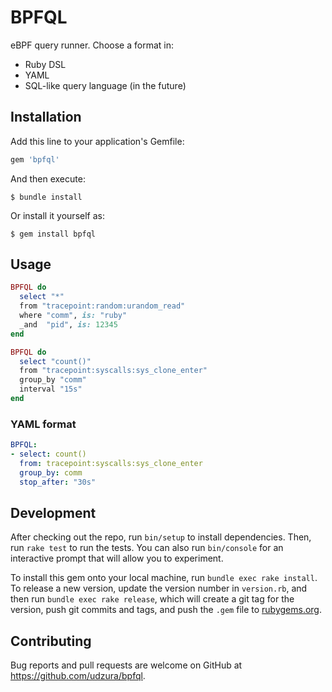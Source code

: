 # BPFQL

eBPF query runner. Choose a format in:

* Ruby DSL
* YAML
* SQL-like query language (in the future)

## Installation

Add this line to your application's Gemfile:

```ruby
gem 'bpfql'
```

And then execute:

    $ bundle install

Or install it yourself as:

    $ gem install bpfql

## Usage

```ruby
BPFQL do
  select "*"
  from "tracepoint:random:urandom_read"
  where "comm", is: "ruby"
  _and  "pid", is: 12345
end
```

```ruby
BPFQL do
  select "count()"
  from "tracepoint:syscalls:sys_clone_enter"
  group_by "comm"
  interval "15s"
end
```

### YAML format

```yaml
BPFQL:
- select: count()
  from: tracepoint:syscalls:sys_clone_enter
  group_by: comm
  stop_after: "30s"
```

## Development

After checking out the repo, run `bin/setup` to install dependencies. Then, run `rake test` to run the tests. You can also run `bin/console` for an interactive prompt that will allow you to experiment.

To install this gem onto your local machine, run `bundle exec rake install`. To release a new version, update the version number in `version.rb`, and then run `bundle exec rake release`, which will create a git tag for the version, push git commits and tags, and push the `.gem` file to [rubygems.org](https://rubygems.org).

## Contributing

Bug reports and pull requests are welcome on GitHub at https://github.com/udzura/bpfql.

